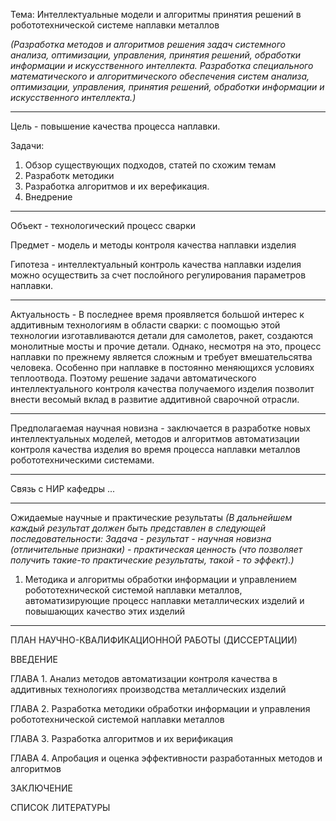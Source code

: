 Тема: Интеллектуальные модели и алгоритмы  принятия решений в робототехнической системе наплавки металлов

*(Разработка методов и алгоритмов решения задач системного анализа, оптимизации, управления, принятия решений, обработки информации и искусственного интеллекта.
Разработка специального математического и алгоритмического обеспечения систем анализа, оптимизации, управления, принятия решений,   обработки информации и искусственного интеллекта.)*

***
Цель - повышение качества процесса наплавки.

Задачи:
1) Обзор существующих подходов, статей по схожим темам
2) Разработк методики
3) Разработка алгоритмов и их верефикация.
4) Внедрение

***

Объект - технологический процесс сварки

Предмет - модель и методы контроля качества наплавки изделия

Гипотеза - интеллектуальный контроль качества наплавки изделия можно осуществить за счет послойного регулирования параметров наплавки.

***

Актуальность - В последнее время проявляется большой интерес к аддитивным технологиям в области сварки: с поомощью этой технологии изготавливаются детали для самолетов, ракет, создаются монолитные мосты и прочие детали. Однако, несмотря на это, процесс наплавки по прежнему является сложным и требует вмешательсятва человека. Особенно при наплавке в постоянно меняющихся условиях теплоотвода. Поэтому решение задачи автоматического интеллектуального контроля качества получаемого изделия позволит внести весомый вклад в развитие аддитивной сварочной отрасли.

***
Предполагаемая научная новизна - заключается в разработке новых интеллектуальных моделей, методов и алгоритмов автоматизации контроля качества изделия во время процесса наплавки металлов робототехническими системами.

***
Связь с НИР кафедры ... 

***
Ожидаемые научные и практические результаты
*(В дальнейшем каждый результат должен быть представлен в следующей последовательности: Задача - результат - научная новизна (отличительные признаки) - практическая ценность (что позволяет получить такие-то практические результаты, такой - то эффект).)*
1. Методика и алгоритмы обработки информации и управлением робототехнической системой наплавки металлов, автоматизирующие процесс наплавки металлических изделий и повышающих качество этих изделий



***
ПЛАН НАУЧНО-КВАЛИФИКАЦИОННОЙ РАБОТЫ (ДИССЕРТАЦИИ)

ВВЕДЕНИЕ

ГЛАВА 1. Анализ методов автоматизации контроля качества в аддитивных технологиях производства металлических изделий

ГЛАВА 2. Разработка методики обработки информации и управления робототехнической системой наплавки металлов

ГЛАВА 3. Разработка алгоритмов и их верификация

ГЛАВА 4. Апробация и оценка эффективности разработанных методов и алгоритмов

ЗАКЛЮЧЕНИЕ

СПИСОК ЛИТЕРАТУРЫ










